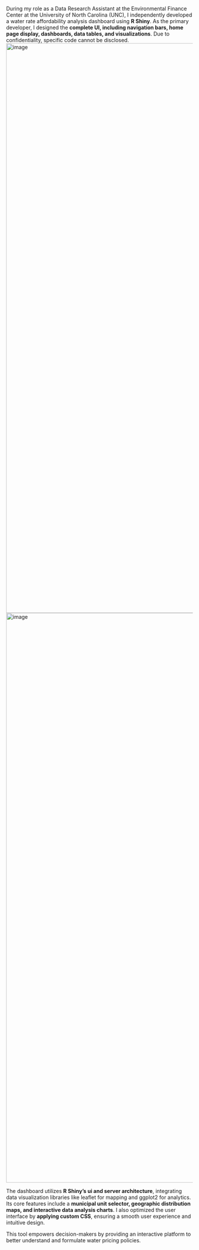 During my role as a Data Research Assistant at the Environmental Finance Center at the University of North Carolina (UNC), I independently developed a water rate affordability analysis dashboard using **R Shiny**. As the primary developer, I designed the **complete UI, including navigation bars, home page display, dashboards, data tables, and visualizations**. Due to confidentiality, specific code cannot be disclosed.
<img width="2000" height="1535" alt="image" src="https://github.com/user-attachments/assets/a6f455bf-d0a1-41cb-92d1-debed6dd16b8" />
<img width="2000" height="1535" alt="image" src="https://github.com/user-attachments/assets/390031f7-dea1-4b49-80cc-89a2a81e1c97" />

The dashboard utilizes **R Shiny’s ui and server architecture**, integrating data visualization libraries like leaflet for mapping and ggplot2 for analytics. Its core features include a **municipal unit selector, geographic distribution maps, and interactive data analysis charts**. I also optimized the user interface by **applying custom CSS**, ensuring a smooth user experience and intuitive design.

This tool empowers decision-makers by providing an interactive platform to better understand and formulate water pricing policies.
